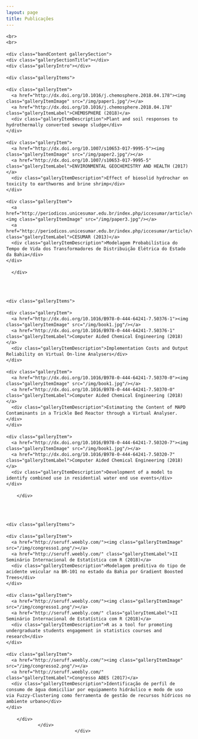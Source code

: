 ```yaml
---
layout: page
title: Publicações
---
```



<div class="band full">

	<br>
	<br>

	<div class="bandContent gallerySection">
	<div class="gallerySectionTitle"></div>
	<div class="galleryIntro"></div>

	<div class="galleryItems">

	<div class="galleryItem">
	  <a href="http://dx.doi.org/10.1016/j.chemosphere.2018.04.178"><img class="galleryItemImage" src="/img/paper1.jpg"/></a>
	  <a href="http://dx.doi.org/10.1016/j.chemosphere.2018.04.178" class="galleryItemLabel">CHEMOSPHERE (2018)</a>
	  <div class="galleryItemDescription">Plant and soil responses to hydrothermally converted sewage sludge</div>
	</div>

	<div class="galleryItem">
	  <a href="http://dx.doi.org/10.1007/s10653-017-9995-5"><img class="galleryItemImage" src="/img/paper2.jpg"/></a>
	  <a href="http://dx.doi.org/10.1007/s10653-017-9995-5" class="galleryItemLabel">ENVIRONMENTAL GEOCHEMISTRY AND HEALTH (2017)</a>
	  <div class="galleryItemDescription">Effect of biosolid hydrochar on toxicity to earthworms and brine shrimp</div>
	</div>

	<div class="galleryItem">
	  <a href="http://periodicos.unicesumar.edu.br/index.php/iccesumar/article/view/2878"><img class="galleryItemImage" src="/img/paper3.jpg"/></a>
	  <a href="http://periodicos.unicesumar.edu.br/index.php/iccesumar/article/view/2878" class="galleryItemLabel">CESUMAR (2013)</a>
	  <div class="galleryItemDescription">Modelagem Probabilística do Tempo de Vida dos Transformadores de Distribuição Elétrica do Estado da Bahia</div>
	</div>
	
	  </div>

<br>
<br>

	<div class="galleryItems">

	<div class="galleryItem">
	  <a href="http://dx.doi.org/10.1016/B978-0-444-64241-7.50376-1"><img class="galleryItemImage" src="/img/book1.jpg"/></a>
	  <a href="http://dx.doi.org/10.1016/B978-0-444-64241-7.50376-1" class="galleryItemLabel">Computer Aided Chemical Engineering (2018)</a>
	  <div class="galleryItemDescription">Implementation Costs and Output Reliability on Virtual On-line Analysers</div>
	</div>

	<div class="galleryItem">
	  <a href="http://dx.doi.org/10.1016/B978-0-444-64241-7.50370-0"><img class="galleryItemImage" src="/img/book1.jpg"/></a>
	  <a href="http://dx.doi.org/10.1016/B978-0-444-64241-7.50370-0" class="galleryItemLabel">Computer Aided Chemical Engineering (2018)</a>
	  <div class="galleryItemDescription">Estimating the Content of MAPD Contaminants in a Trickle Bed Reactor through a Virtual Analyser.</div>
	</div>

	<div class="galleryItem">
	  <a href="http://dx.doi.org/10.1016/B978-0-444-64241-7.50320-7"><img class="galleryItemImage" src="/img/book1.jpg"/></a>
	  <a href="http://dx.doi.org/10.1016/B978-0-444-64241-7.50320-7" class="galleryItemLabel">Computer Aided Chemical Engineering (2018)</a>
	  <div class="galleryItemDescription">Development of a model to identify combined use in residential water end use events</div>
	</div>

		</div>

<br>
<br>

	<div class="galleryItems">

	<div class="galleryItem">
	  <a href="http://seruff.weebly.com/"><img class="galleryItemImage" src="/img/congresso1.png"/></a>
	  <a href="http://seruff.weebly.com/" class="galleryItemLabel">II Seminário Internacional de Estatística com R (2018)</a>
	  <div class="galleryItemDescription">Modelagem preditiva do tipo de acidente veicular na BR-101 no estado da Bahia por Gradient Boosted Trees</div>
	</div>

	<div class="galleryItem">
	  <a href="http://seruff.weebly.com/"><img class="galleryItemImage" src="/img/congresso1.png"/></a>
	  <a href="http://seruff.weebly.com/" class="galleryItemLabel">II Seminário Internacional de Estatística com R (2018)</a>
	  <div class="galleryItemDescription">R as a tool for promoting undergraduate students engagement in statistics courses and research</div>
	</div>

	<div class="galleryItem">
	  <a href="http://seruff.weebly.com/"><img class="galleryItemImage" src="/img/congresso2.png"/></a>
	  <a href="http://seruff.weebly.com/" class="galleryItemLabel">Congresso ABES (2017)</a>
	  <div class="galleryItemDescription">Identificação de perfil de consumo de água domiciliar por equipamento hidráulico e modo de uso via Fuzzy-Clustering como ferramenta de gestão de recursos hídricos no ambiente urbano</div>
	</div>

		</div>
				</div>
							  </div>
